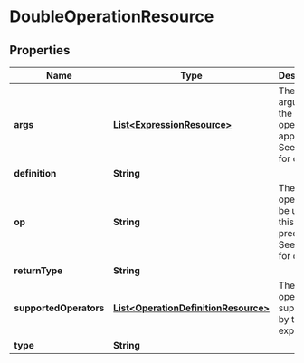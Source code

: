 
# DoubleOperationResource

## Properties
Name | Type | Description | Notes
------------ | ------------- | ------------- | -------------
**args** | [**List&lt;ExpressionResource&gt;**](ExpressionResource.md) | The arguments the operator apply to. See notes for details. | 
**definition** | **String** |  |  [optional]
**op** | **String** | The operator to be used in this predicate. See notes for details. | 
**returnType** | **String** |  |  [optional]
**supportedOperators** | [**List&lt;OperationDefinitionResource&gt;**](OperationDefinitionResource.md) | The operators supported by this expression |  [optional]
**type** | **String** |  |  [optional]



